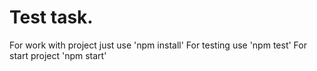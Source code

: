 # Test task. 
For work with project just use 'npm install'
For testing use 'npm test'
For start project 'npm start'